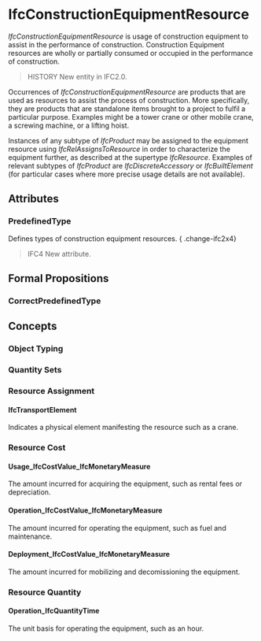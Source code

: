 # IfcConstructionEquipmentResource

_IfcConstructionEquipmentResource_ is usage of construction equipment to assist in the performance of construction. Construction Equipment resources are wholly or partially consumed or occupied in the performance of construction.

> HISTORY New entity in IFC2.0.

Occurrences of _IfcConstructionEquipmentResource_ are products that are used as resources to assist the process of construction. More specifically, they are products that are standalone items brought to a project to fulfil a particular purpose. Examples might be a tower crane or other mobile crane, a screwing machine, or a lifting hoist.

Instances of any subtype of _IfcProduct_ may be assigned to the equipment resource using _IfcRelAssignsToResource_ in order to characterize the equipment further, as described at the supertype _IfcResource_. Examples of relevant subtypes of _IfcProduct_ are _IfcDiscreteAccessory_ or _IfcBuiltElement_ (for particular cases where more precise usage details are not available).

## Attributes

### PredefinedType
Defines types of construction equipment resources.
{ .change-ifc2x4}
> IFC4 New attribute.

## Formal Propositions

### CorrectPredefinedType

## Concepts

### Object Typing



### Quantity Sets



### Resource Assignment



#### IfcTransportElement

Indicates a physical element manifesting the resource such as a crane.

### Resource Cost



#### Usage_IfcCostValue_IfcMonetaryMeasure

The amount incurred for acquiring the equipment, such as rental fees or depreciation.

#### Operation_IfcCostValue_IfcMonetaryMeasure

The amount incurred for operating the equipment, such as fuel and maintenance.

#### Deployment_IfcCostValue_IfcMonetaryMeasure

The amount incurred for mobilizing and decomissioning the equipment.

### Resource Quantity



#### Operation_IfcQuantityTime

The unit basis for operating the equipment, such as an hour.

